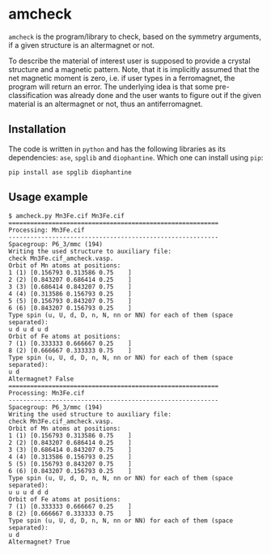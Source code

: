 # amcheck
`amcheck` is the program/library to check, based on the symmetry arguments,
if a given structure is an altermagnet or not.

To describe the material of interest user is supposed to provide a crystal
structure and a magnetic pattern.
Note, that it is implicitly assumed that the net magnetic moment is
zero, i.e. if user types in a ferromagnet, the program will return
an error.
The underlying idea is that some pre-classification was already done
and the user wants to figure out if the given material is an altermagnet or not,
thus an antiferromagnet.

## Installation
The code is written in `python` and has the following libraries as its 
dependencies: `ase`, `spglib` and `diophantine`.
Which one can install using `pip`:
```
pip install ase spglib diophantine
```

## Usage example
```
$ amcheck.py Mn3Fe.cif Mn3Fe.cif
==========================================================
Processing: Mn3Fe.cif
----------------------------------------------------------
Spacegroup: P6_3/mmc (194)
Writing the used structure to auxiliary file:
check Mn3Fe.cif_amcheck.vasp.
Orbit of Mn atoms at positions:
1 (1) [0.156793 0.313586 0.75    ]
2 (2) [0.843207 0.686414 0.25    ]
3 (3) [0.686414 0.843207 0.75    ]
4 (4) [0.313586 0.156793 0.25    ]
5 (5) [0.156793 0.843207 0.75    ]
6 (6) [0.843207 0.156793 0.25    ]
Type spin (u, U, d, D, n, N, nn or NN) for each of them (space
separated):
u d u d u d
Orbit of Fe atoms at positions:
7 (1) [0.333333 0.666667 0.25    ]
8 (2) [0.666667 0.333333 0.75    ]
Type spin (u, U, d, D, n, N, nn or NN) for each of them (space
separated):
u d
Altermagnet? False
==========================================================
Processing: Mn3Fe.cif
----------------------------------------------------------
Spacegroup: P6_3/mmc (194)
Writing the used structure to auxiliary file:
check Mn3Fe.cif_amcheck.vasp.
Orbit of Mn atoms at positions:
1 (1) [0.156793 0.313586 0.75    ]
2 (2) [0.843207 0.686414 0.25    ]
3 (3) [0.686414 0.843207 0.75    ]
4 (4) [0.313586 0.156793 0.25    ]
5 (5) [0.156793 0.843207 0.75    ]
6 (6) [0.843207 0.156793 0.25    ]
Type spin (u, U, d, D, n, N, nn or NN) for each of them (space
separated):
u u u d d d
Orbit of Fe atoms at positions:
7 (1) [0.333333 0.666667 0.25    ]
8 (2) [0.666667 0.333333 0.75    ]
Type spin (u, U, d, D, n, N, nn or NN) for each of them (space
separated):
u d
Altermagnet? True
```
